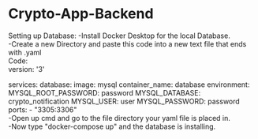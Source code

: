 # Crypto-App-Backend

Setting up Database:
-Install Docker Desktop for the local Database.<br>
-Create a new Directory and paste this code into a new text file that ends with .yaml <br>
Code:<br>
version: '3'

services:
  database:
    image: mysql
    container_name: database
    environment:
      MYSQL_ROOT_PASSWORD: password
      MYSQL_DATABASE: crypto_notification
      MYSQL_USER: user
      MYSQL_PASSWORD: password
    ports:
      - "3305:3306"
<br>
-Open up cmd and go to the file directory your yaml file is placed in. <br>
-Now type "docker-compose up" and the database is installing.

